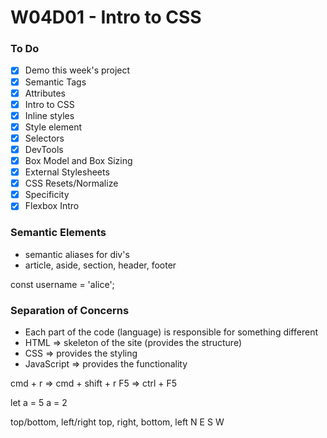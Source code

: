 # W04D01 - Intro to CSS

### To Do
* [x] Demo this week's project
* [x] Semantic Tags
* [x] Attributes
* [x] Intro to CSS
* [x] Inline styles
* [x] Style element
* [x] Selectors
* [x] DevTools
* [x] Box Model and Box Sizing
* [x] External Stylesheets
* [x] CSS Resets/Normalize
* [x] Specificity
* [x] Flexbox Intro

### Semantic Elements
* semantic aliases for div's
* article, aside, section, header, footer

const username = 'alice';

### Separation of Concerns
* Each part of the code (language) is responsible for something different
* HTML => skeleton of the site (provides the structure)
* CSS => provides the styling
* JavaScript => provides the functionality


cmd + r => cmd + shift + r
F5 => ctrl + F5


let a = 5
a = 2

top/bottom, left/right
top, right, bottom, left
N E S W






















